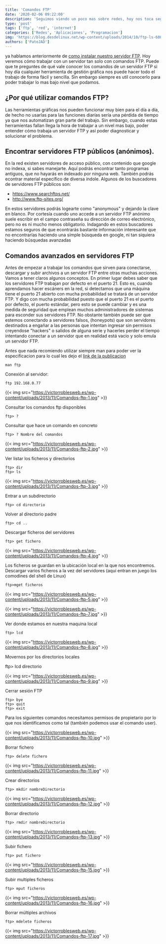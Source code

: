 ```yaml
---
title: 'Comandos FTP'
date: '2020-02-06 09:22:00'
description: 'Seguimos viendo un poco mas sobre redes, hoy nos toca seguir nadando en FTP para conocer su consola'
type: 'post'
tags: ['ftp', 'red', 'internet']
categories: ['Redes', 'Aplicaciones', 'Programacion']
img: 'https://blog.desdelinux.net/wp-content/uploads/2014/10/ftp-ls-600x191.png'
authors: ['PatoJAD']
---
```


ya hablamos anteriormente de [como instalar nuestro servidor FTP](/post/2020/02/servidor-ftp-qué-es-instalando-nuestro-propio-servidor/). Hoy veremos cómo trabajar con un servidor tan solo con comandos FTP. Puede que te preguntes de qué vale conocer los comandos de un servidor FTP si hoy día cualquier herramienta de gestión gráfica nos puede hacer todo el trabajo de forma fácil y sencilla. Sin embargo siempre es util conocerlo para poder trabajar lo mas bajo nivel que podamos.

## ¿Por qué utilizar comandos FTP?

Las herramientas gráficas nos pueden funcionar muy bien para el día a día, de hecho no usarlas para las funciones diarías sería una pérdida de tiempo ya que nos automatizan gran parte del trabajo. Sin embargo, cuando estas herramientas fallan llega la hora de trabajar a un nivel mas bajo, poder entender cómo trabaja un servidor FTP y así poder diagnosticar y solucionar el problema.

## Encontrar servidores FTP públicos (anónimos).

En la red existen servidores de acceso público, con contenido que google no indexa, si sabes manejarte. Aquí podrás encontrar tanto programas antiguos, que no hayarás en indexado por ninguna web. También podrás econtrar material específico de diversa índole. Algunos de los buscadores de servidores FTP públicos son:

-   https://www.searchftps.net/
-   http://www.ftp-sites.org/

En estos servidores podrás logearte como "anonymous" y dejando la clave en blanco. Por cortesía cuando uno accede a un servidor FTP anónimo suele escribir en el campo contraseña su dirección de correo electrónico, pero no es ni mucho menos obligatorio. Indagando en estos buscadores estamos seguros de que econtrarás bastante información interesante que no encontrarías haciendo una símple búsqueda en google, ni tan siquiera haciendo búsquedas avanzadas

## Comandos avanzados en servidores FTP

Antes de empezar a trabajar los comandos que sirven para conectarse, descargar y subir archivos a un servidor FTP entre otras muchas acciones. Vamos a tener claros algunos conceptos. En primer lugar debes saber que los servidores FTP trabajan por defecto en el puerto 21. Esto es, cuando aprendamos hacer escáners en la red, si detectamos que una máquina tiene el puerto 21 abierto con mucha probabilidad se tratará de un servidor FTP. Y digo con mucha probabilidad puesto que el puerto 21 es el puerto por defecto, el puerto estándar, pero esto se puede cambiar y es una medida de seguridad que emplean muchos administradores de sistemas para esconder sus servidores FTP. No obstante también puede ser que estemos conectando a servidores falsos, (honeypots) que son servidores destinados a engañar a las personas que intentan ingresar sin permisos creyendose "hackers" o salidos de alguna serie y hacerles perder el tiempo intentando conectar a un servidor que en realidad está vacio y solo emula un servidor FTP.

Antes que nada recomiendo utilizar siempre man para poder ver la especificacion para lo cual les dejo el [link de la publicacion](/post/2019/01/man-tu-manual-para-linux/)

    man ftp

Conexión al servidor:

    ftp 192.168.0.77

{{< img src="https://victorroblesweb.es/wp-content/uploads/2013/11/Comandos-ftp-1.jpg" >}}

Consultar los comandos ftp disponibles

    ftp> ?

Consultar que hace un comando en concreto

    ftp> ? Nombre del comandos

{{< img src="https://victorroblesweb.es/wp-content/uploads/2013/11/Comandos-ftp-2.jpg" >}}

Ver listar los ficheros y directorios

    ftp> dir
    ftp> ls

{{< img src="https://victorroblesweb.es/wp-content/uploads/2013/11/Comandos-ftp-3.jpg" >}}

Entrar a un subdirectorio

    ftp> cd directorio

Volver al directorio padre

    ftp> cd ..

Descargar ficheros del servidores

    ftp> get fichero

{{< img src="https://victorroblesweb.es/wp-content/uploads/2013/11/Comandos-ftp-4.jpg" >}}

Los ficheros se guardan en la ubicación local en la que nos encontremos.
Descargar varios ficheros a la vez del servidores (aquí entran en juego los comodines del shell de Linux)

    ftp>mget ficheros

{{< img src="https://victorroblesweb.es/wp-content/uploads/2013/11/Comandos-ftp-5.jpg" >}}

{{< img src="https://victorroblesweb.es/wp-content/uploads/2013/11/Comandos-ftp-7.jpg" >}}

Ver donde estamos en nuestra maquina local

    ftp> lcd

{{< img src="https://victorroblesweb.es/wp-content/uploads/2013/11/Comandos-ftp-8.jpg" >}}

Movernos por los directorios locales

ftp> lcd directorio

{{< img src="https://victorroblesweb.es/wp-content/uploads/2013/11/Comandos-ftp-9.jpg" >}}

Cerrar sesión FTP

    ftp> bye
    ftp> quit
    ftp> exit

Para los siguientes comandos necesitamos permisos de propietario por lo que nos identificamos como tal (también podemos usar el comando user).

{{< img src="https://victorroblesweb.es/wp-content/uploads/2013/11/Comandos-ftp-10.jpg" >}}

Borrar fichero

    ftp> delete fichero

{{< img src="https://victorroblesweb.es/wp-content/uploads/2013/11/Comandos-ftp-11.jpg" >}}

Crear directorios

    ftp> mkdir nombreDirectorio

{{< img src="https://victorroblesweb.es/wp-content/uploads/2013/11/Comandos-ftp-12.jpg" >}}

Borrar directorio

    ftp> rmdir nombreDirectorio

{{< img src="https://victorroblesweb.es/wp-content/uploads/2013/11/Comandos-ftp-13.jpg" >}}

Subir fichero

    ftp> put fichero

{{< img src="https://victorroblesweb.es/wp-content/uploads/2013/11/Comandos-ftp-15.jpg" >}}

Subir multiples ficheros

    ftp> mput ficheros

{{< img src="https://victorroblesweb.es/wp-content/uploads/2013/11/Comandos-ftp-16.jpg" >}}

Borrar múltiples archivos

    ftp> mdelete ficheros

{{< img src="https://victorroblesweb.es/wp-content/uploads/2013/11/Comandos-ftp-17.jpg" >}}
